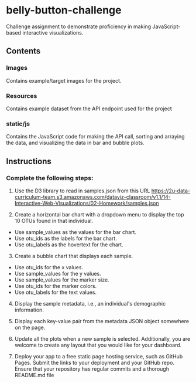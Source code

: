 # belly-button-challenge

Challenge assignment to demonstrate proficiency in making JavaScript-based interactive visualizations.

## Contents

### Images
Contains example/target images for the project.

### Resources
Contains example dataset from the API endpoint used for the project

### static/js
Contains the JavaScript code for making the API call, sorting and arraying the data, and visualizing the data in bar and bubble plots.

## Instructions

### Complete the following steps:

1) Use the D3 library to read in samples.json from this URL
https://2u-data-curriculum-team.s3.amazonaws.com/dataviz-classroom/v1.1/14-Interactive-Web-Visualizations/02-Homework/samples.json

2) Create a horizontal bar chart with a dropdown menu to display the top 10 OTUs found in that individual.
- Use sample_values as the values for the bar chart.
- Use otu_ids as the labels for the bar chart.
- Use otu_labels as the hovertext for the chart.

3) Create a bubble chart that displays each sample.
- Use otu_ids for the x values.
- Use sample_values for the y values.
- Use sample_values for the marker size.
- Use otu_ids for the marker colors.
- Use otu_labels for the text values.

4) Display the sample metadata, i.e., an individual's demographic information.

5) Display each key-value pair from the metadata JSON object somewhere on the page.

6) Update all the plots when a new sample is selected. Additionally, you are welcome to create any layout that you would like for your dashboard. 

7) Deploy your app to a free static page hosting service, such as GitHub Pages. Submit the links to your deployment and your GitHub repo. Ensure that your repository has regular commits and a thorough README.md file
